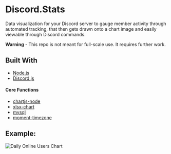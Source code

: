 # Discord.Stats
Data visualization for your Discord server to gauge member activity through automated tracking, that then gets drawn onto a chart image and easily viewable through Discord commands.

**Warning** - This repo is not meant for full-scale use. It requires further work.

## Built With		
* [Node.js](https://nodejs.org/en/)		
* [Discord.js](https://www.npmjs.com/package/discord.js)

#### Core Functions
* [chartjs-node](https://www.npmjs.com/package/chartjs-node)
* [xlsx-chart](https://www.npmjs.com/package/xlsx-chart)
* [mysql](https://www.npmjs.com/package/mysql)
* [moment-timezone](https://www.npmjs.com/package/moment-timezone)

## Example:

![Daily Online Users Chart](https://i.imgur.com/fGXjPZE.png)
